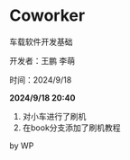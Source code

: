 # Coworker

车载软件开发基础

开发者：王鹏 李萌

时间：2024/9/18



<!-- |时间|作者|修改说明|
|---|---|---|
|**2024/9/18 20:40**|wp|1. 对小车进行了刷机 2. 在book分支添加了刷机教程 -->

**2024/9/18 20:40**

1. 对小车进行了刷机
2. 在book分支添加了刷机教程

by WP
